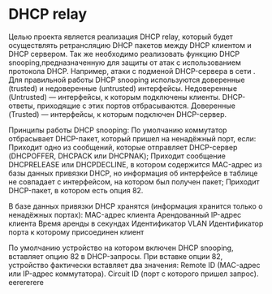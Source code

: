 # DHCP relay
  Целью проекта является реализация DHCP relay, который будет осуществлять ретрансляцию DHCP пакетов между DHCP клиентом и DHCP сервером.
Так же необходимо реализовать функцию DHCP snooping,предназначенную для защиты от атак с использованием протокола DHCP. Например, атаки 
с подменой DHCP-сервера в сети . 
Для правильной работы DHCP snooping используются доверенные (trusted) и недоверенные (untrusted) интерфейсы. Недоверенные (Untrusted) 
— интерфейсы, к которым подключены клиенты. DHCP-ответы, приходящие с этих портов отбрасываются. Доверенные (Trusted) — интерфейсы, 
к которым подключен DHCP-сервер.

  Принципы работы DHCP snooping:
    По умолчанию коммутатор отбрасывает DHCP-пакет, который пришел на ненадёжный порт, если:
      Приходит одно из сообщений, которые отправляет DHCP-сервер (DHCPOFFER, DHCPACK или DHCPNAK);
      Приходит сообщение DHCPRELEASE или DHCPDECLINE, в котором содержится MAC-адрес из базы данных привязки DHCP, но информация 
      об интерфейсе в таблице не совпадает с интерфейсом, на котором был получен пакет;
      Приходит DHCP-пакет, в котором есть опция 82.
		
  В базе данных привязки DHCP хранятся (информация хранится только о ненадёжных портах):
    MAC-адрес клиента
    Арендованный IP-адрес клиента
    Время аренды в секундах
    Идентификатор VLAN
    Идентификатор порта к которому присоединен клиент

По умолчанию устройство на котором включен DHCP snooping, вставляет опцию 82 в DHCP-запросы. 
При вставке опции 82, устройство фактически вставляет два значения:
  Remote ID (MAC-адрес или IP-адрес коммутатора). 
  Circuit ID (порт с которого пришел запрос). eerererere
